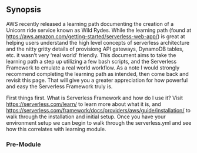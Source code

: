 ## Synopsis
AWS recently released a learning path documenting the creation of a Unicorn ride service known as Wild Rydes. While the learning path (found at https://aws.amazon.com/getting-started/serverless-web-app/) is great at helping users understand the high level concepts of serverless architecture and the nitty gritty details of provisiong API gateways, DynamoDB tables, etc. it wasn’t very ‘real world’ friendly. This document aims to take the learning path a step up utilizing a few bash scripts, and the Serverless Framework to emulate a real world workflow. As a note I would strongly recommend completing the learning path as intended, then come back and revisit this page. That will give you a greater appreciation for how powerful and easy the Serverless Framework truly is.

First things first. What is Serverless Framework and how do I use it? Visit https://serverless.com/learn/ to learn more about what it is, and https://serverless.com/framework/docs/providers/aws/guide/installation/ to walk through the installation and initial setup. Once you have your environment setup we can begin to walk through the serverless.yml and see how this correlates with learning module.

### Pre-Module

